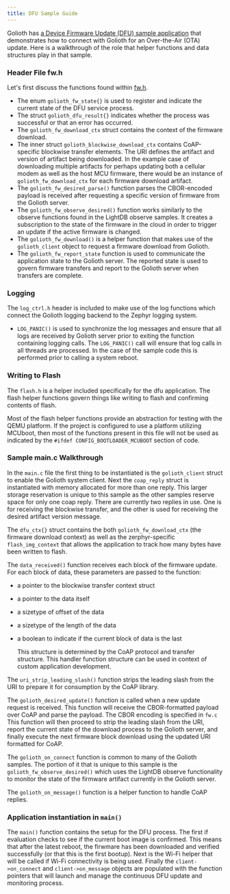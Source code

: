 ```yaml
---
title: DFU Sample Guide
---
```


Golioth has [a Device Firmware Update (DFU) sample application](https://github.com/golioth/zephyr-sdk/tree/main/samples/dfu) that demonstrates how to connect with Golioth for an Over-the-Air (OTA) update. Here is a walkthrough of the role that helper functions and data structures play in that sample.

### Header File fw.h

Let's first discuss the functions found within [fw.h](https://github.com/golioth/zephyr-sdk/blob/main/include/net/golioth/fw.h).

* The enum ```golioth_fw_state{}``` is used to register and indicate the current state of the DFU service process.
* The struct ```golioth_dfu_result{}``` indicates whether the process was successful or that an error has occurred.
* The ```golioth_fw_download_ctx``` struct contains the context of the firmware download.
* The inner struct ```golioth_blockwise_download_ctx``` contains CoAP-specific blockwise transfer elements. The URI defines the artifact and version of artifact being downloaded. In the example case of downloading multiple artifacts for perhaps updating both a cellular modem as well as the host MCU firmware, there would be an instance of ```golioth_fw_download_ctx``` for each firmware download artifact.
* The ```golioth_fw_desired_parse()``` function parses the CBOR-encoded payload is received after requesting a specific version of firmware from the Golioth server.
* The ```golioth_fw_observe_desired()``` function works similarly to the observe functions found in the LightDB observe samples. It creates a subscription to the state of the firmware in the cloud in order to trigger an update if the active firmware is changed.
* The ```golioth_fw_download()``` is a helper function that makes use of the ```golioth_client``` object to request a firmware download from Golioth.
* The ```golioth_fw_report_state``` function is used to communicate the application state to the Golioth server.  The reported state is used to govern firmware transfers and report to the Golioth server when transfers are complete.

### Logging

The ```log_ctrl.h``` header is included to make use of the log functions which connect the Golioth logging backend to the Zephyr logging system.

* ```LOG_PANIC()``` is used to synchronize the log messages and ensure that all logs are received by Golioth server prior to exiting the function containing logging calls.  The ```LOG_PANIC()``` call will ensure that log calls in all threads are processed.  In the case of the sample code this is performed prior to calling a system reboot.

### Writing to Flash

The ```flash.h``` is a helper included specifically for the dfu application. The flash helper functions govern things like writing to flash and confirming contents of flash.

Most of the flash helper functions provide an abstraction for testing with the QEMU platform. If the project is configured to use a platform utilizing MCUboot, then most of the functions present in this file will not be used as indicated by the ```#ifdef CONFIG_BOOTLOADER_MCUBOOT``` section of code.

### Sample main.c Walkthrough

In the ```main.c``` file the first thing to be instantiated is the ```golioth_client``` struct to enable the Golioth system client.  Next the ```coap_reply``` struct is instantiated with memory allocated for more than one reply.  This larger storage reservation is unique to this sample as the other samples reserve space for only one coap reply.  There are currently two replies in use.  One is for receiving the blockwise transfer, and the other is used for receiving the desired artifact version message.

The ```dfu_ctx{}``` struct contains the both ```golioth_fw_download_ctx``` (the firmware download context) as well as the zerphyr-specific ```flash_img_context``` that allows the application to track how many bytes have been written to flash.

The ```data_received()``` function receives each block of the firmware update. For each block of data, these parameters are passed to the function:

* a pointer to the blockwise transfer context struct
* a pointer to the data itself
* a sizetype of offset of the data
* a sizetype of the length of the data
* a boolean to indicate if the current block of data is the last
  
    This structure is determined by the CoAP protocol and transfer structure.  This handler function structure can be used in context of custom application development.

The ```uri_strip_leading_slash()``` function strips the leading slash from the URI to prepare it for consumption by the CoAP library.

The ```golioth_desired_update()``` function is called when a new update request is received.  This function will receive the CBOR-formatted payload over CoAP and parse the payload.  The CBOR encoding is specified in ```fw.c``` This function will then proceed to strip the leading slash from the URI, report the current state of the download process to the Golioth server, and finally execute the next firmware block download using the updated URI formatted for CoAP.

The ```golioth_on_connect``` function is common to many of the Golioth samples.  The portion of it that is unique to this sample is the ```golioth_fw_observe_desired()``` which uses the LightDB observe functionality to monitor the state of the firmware artifact currently in the Golioth server.

The ```golioth_on_message()``` function is a helper function to handle CoAP replies.

### Application instantiation in ```main()```

The ```main()``` function contains the setup for the DFU process.  The first if evaluation checks to see if the current boot image is confirmed.  This means that after the latest reboot, the firwmare has been downloaded and verified successfully (or that this is the first bootup).  Next is the Wi-Fi helper that will be called if Wi-Fi connectivity is being used. Finally the ```client->on_connect``` and ```client->on_message``` objects are populated with the function pointers that will launch and manage the continuous DFU update and monitoring process.
